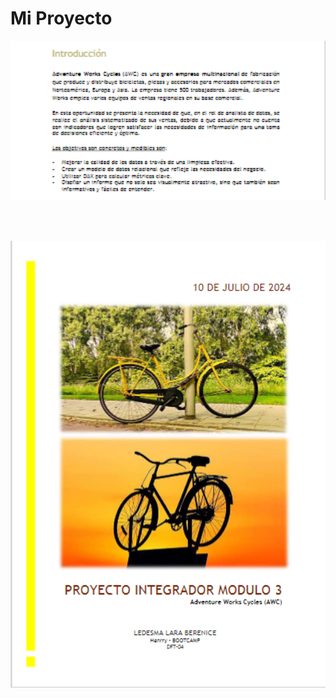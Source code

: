 # Mi Proyecto

<div style="text-align: center;">
  <img src="./Imagenes/Captura de pantalla 2024-11-03 180948.png" alt="Descripción de la imagen 1" width="1000" />

  <br><br>

  <img src="./Imagenes/Captura de pantalla 2024-11-03 180859.png" alt="Descripción de la imagen 2" width="1000" />
</div>
